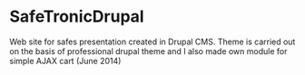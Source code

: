 # SafeTronicDrupal
Web site for safes presentation created in Drupal CMS. Theme is carried out on the basis of professional drupal theme and I also made own module for simple AJAX cart (June 2014)
